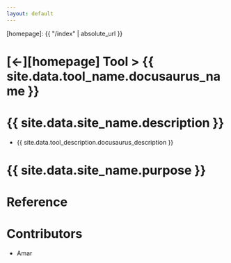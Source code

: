 ```yaml
---
layout: default
---
```



[//]: #(Reference)
[homepage]:   {{ "/index" | absolute_url }}

# [&larr;][homepage] Tool > {{ site.data.tool_name.docusaurus_name }}
# {{ site.data.site_name.description }}
- {{ site.data.tool_description.docusaurus_description }}

# {{ site.data.site_name.purpose }}

# Reference

# Contributors
- Amar